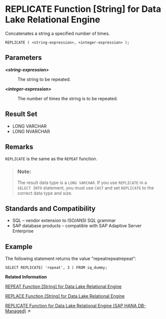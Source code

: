 <!-- loioa57a156384f2101597df9d785635d3b0 -->

# REPLICATE Function \[String\] for Data Lake Relational Engine

Concatenates a string a specified number of times.



```
REPLICATE ( <string-expression>, <integer-expression> );
```



<a name="loioa57a156384f2101597df9d785635d3b0__REPLICATE_parm1"/>

## Parameters


<dl>
<dt><b>

*<string-expression\>*

</b></dt>
<dd>

The string to be repeated.



</dd><dt><b>

*<integer-expression\>*

</b></dt>
<dd>

The number of times the string is to be repeated.



</dd>
</dl>



<a name="loioa57a156384f2101597df9d785635d3b0__REPLICATE_returns1"/>

## Result Set

-   LONG VARCHAR
-   LONG NVARCHAR



<a name="loioa57a156384f2101597df9d785635d3b0__REPLICATE_remarks1"/>

## Remarks

`REPLICATE` is the same as the `REPEAT` function.

> ### Note:  
> The result data type is a `LONG VARCHAR`. If you use `REPLICATE` in a `SELECT INTO` statement, you must use `CAST` and set `REPLICATE` to the correct data type and size.



<a name="loioa57a156384f2101597df9d785635d3b0__REPLICATE_standards1"/>

## Standards and Compatibility

-   SQL – vendor extension to ISO/ANSI SQL grammar
-   SAP database products – compatible with SAP Adaptive Server Enterprise



<a name="loioa57a156384f2101597df9d785635d3b0__REPLICATE_example1"/>

## Example

The following statement returns the value "repeatrepeatrepeat":

```
SELECT REPLICATE( 'repeat', 3 ) FROM iq_dummy;
```

**Related Information**  


[REPEAT Function \[String\] for Data Lake Relational Engine](repeat-function-string-for-data-lake-relational-engine-a579104.md "Concatenates a string a specified number of times.")

[REPLACE Function \[String\] for Data Lake Relational Engine](replace-function-string-for-data-lake-relational-engine-a579952.md "Replaces all occurrences of a substring with another substring.")

[REPLICATE Function for Data Lake Relational Engine (SAP HANA DB-Managed)](https://help.sap.com/viewer/a898e08b84f21015969fa437e89860c8/2024_1_QRC/en-US/1cb52e270b6c4ce4bc6ed9a00e09af0f.html "Concatenates a string a specified number of times.") :arrow_upper_right:

